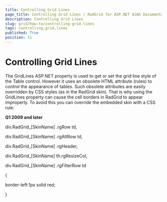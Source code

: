 ```yaml
---
title: Controlling Grid Lines
page_title: Controlling Grid Lines | RadGrid for ASP.NET AJAX Documentation
description: Controlling Grid Lines
slug: grid/how-to/controlling-grid-lines
tags: controlling,grid,lines
published: True
position: 11
---
```


# Controlling Grid Lines


The GridLines ASP.NET property is used to get or set the grid line style of the Table control. However it uses an obsolete HTML attribute (rules) to control the appearance of tables. Such obsolete attributes are easily overridden by CSS styles (as in the RadGrid skin). That is why using the GridLines property can cause the cell borders in RadGrid to appear improperly. To avoid this you can override the embedded skin with a CSS rule:

**Q1 2009 and later**

div.RadGrid_[SkinName] .rgRow td,

div.RadGrid_[SkinName] .rgAltRow td,

div.RadGrid_[SkinName] .rgHeader,

div.RadGrid_[SkinName] th.rgResizeCol,

div.RadGrid_[SkinName] .rgFilterRow td

{

border-left:1px solid red;

}
